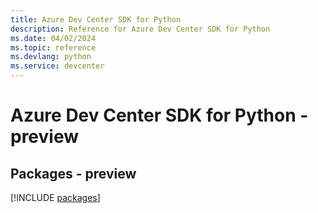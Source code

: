 ```yaml
---
title: Azure Dev Center SDK for Python
description: Reference for Azure Dev Center SDK for Python
ms.date: 04/02/2024
ms.topic: reference
ms.devlang: python
ms.service: devcenter
---
```

# Azure Dev Center SDK for Python - preview
## Packages - preview
[!INCLUDE [packages](dev-center-index.md)]